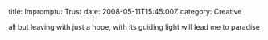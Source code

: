 title: Impromptu: Trust
date: 2008-05-11T15:45:00Z
category: Creative

all but leaving with just a hope, with its guiding light will lead me to paradise
